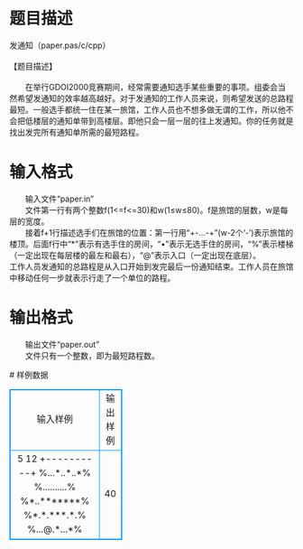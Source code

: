 # 

 
 # 题目描述 
<p>
发通知（paper.pas/c/cpp）<br><br>【题目描述】<br><br>　　在举行GDOI2000竞赛期间，经常需要通知选手某些重要的事项。组委会当然希望发通知的效率越高越好。对于发通知的工作人员来说，则希望发送的总路程最短。一般选手都统一住在某一旅馆，工作人员也不想多做无谓的工作，所以他不会把低楼层的通知单带到高楼层。即他只会一层一层的往上发通知。你的任务就是找出发完所有通知单所需的最短路程。<br></p> 

 
 # 输入格式 
<p>
　　输入文件“paper.in”<br>　　文件第一行有两个整数f(1<=f<=30)和w(1≤w≤80)。f是旅馆的层数，w是每层的宽度。<br>　　接着f+1行描述选手们在旅馆的位置：第一行用“+-…-+”(w-2个‘-’)表示旅馆的楼顶。后面f行中“*”表示有选手住的房间，“&#8226;”表示无选手住的房间，“%”表示楼梯（一定出现在每层楼的最左和最右），“@”表示入口（一定出现在底层）。<br>工作人员发通知的总路程是从入口开始到发完最后一份通知结束。工作人员在旅馆中移动任何一步就表示行走了一个单位的路程。<br></p> 

 
 # 输出格式 
<p>
　　输出文件“paper.out”<br>　　文件只有一个整数，即为最短路程数。<br></p> 
# 样例数据
<style>
        table,table tr th, table tr td { border:1px solid #0094ff; }
        table { width: 200px; min-height: 25px; line-height: 25px; text-align: center; border-collapse: collapse;}   
    </style>
<table>
	<tr>
		<td>输入样例</td>
		<td>输出样例</td>
	</tr>
<tr><td>5 12
+----------+
%...*..*..*%
%..........%
%*..*******%
%*.*.***.*.%
%...@.*...*%
</td><td>40</td></tr></table>

